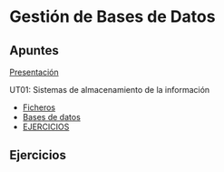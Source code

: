 # Gestión de Bases de Datos

## Apuntes

[Presentación](./apuntes/ut00/presentacion.md) 

UT01: Sistemas de almacenamiento de la información
* [Ficheros](./apuntes/ut01/ficheros.md)
* [Bases de datos](./apuntes/ut01/bases-de-datos.md)
* [EJERCICIOS](./apuntes/ejercicios/ut01.md)
## Ejercicios

